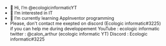 - 👋 Hi, I’m @ecologicinformaticYT
- 👀 I’m interested in IT
- 🌱 I’m currently learning AppInventor programming
- Please, don't contact me exepted on discord (Ecologic informatic#3225) if you can help me during developpement
YouTube : ecologic informatic
twitter : @calon_arthur (ecologic informatic YT)
Discord : Ecologic informatic#3225
